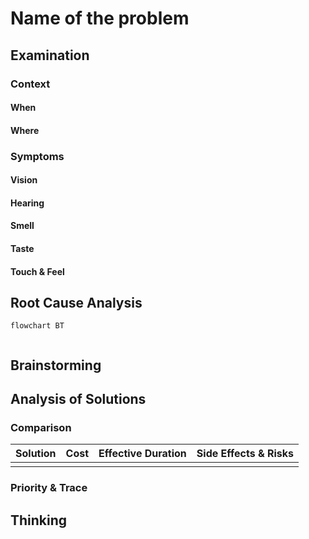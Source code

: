 # Name of the problem

## Examination
[problem overview]: #

### Context

#### When
[Specification: year, season, daytime, during & after some events]: #

#### Where
[Localization]: #

### Symptoms
[avoid biases]: #
[comparison between actuation and expectation]: #
[collect evidence used by hypothesis built in the root cause analysis phrase]: #
[specification: location, degree]: #

#### Vision

#### Hearing

#### Smell

#### Taste

#### Touch & Feel

## Root Cause Analysis
[backward cause reasoning for general problems]: #
[interactions: failed good OR bad OR side effects]: #
[recursive trouble shooting for engineering problems to an atomic level (build hypothesis, use evidence (examination  + unit tests))]: #

```mermaid
flowchart BT
	
```
## Brainstorming
[removal of touchable physical objects is applicable]: #
[replacement V.S repair. Localize the problem to an atomic level where fixing it components is more expensive than replacing it as a whole]: #
 
## Analysis of Solutions

### Comparison
| Solution | Cost | Effective Duration | Side Effects & Risks |
| --- | --- | --- | --- |
|||||

### Priority & Trace

## Thinking
[Lessons learned from this experience]: #


<!--stackedit_data:
eyJoaXN0b3J5IjpbLTY1NTg0MTU5MCw3MTE5Njk3NTEsMjAzOT
U3MDMwLDEwMzQyMjg4MjEsLTExMzYwMjgxOTMsMTExMjQ4Nzg3
MV19
-->